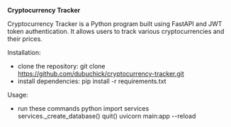 **Cryptocurrency Tracker**

Cryptocurrency Tracker is a Python program built using FastAPI and JWT token authentication. It allows users to track various cryptocurrencies and their prices.

Installation:
- clone the repository:
  git clone https://github.com/dubuchick/cryptocurrency-tracker.git
- install dependencies:
  pip install -r requirements.txt

Usage:
- run these commands
  python
  import services
  services._create_database()
  quit()
  uvicorn main:app --reload


